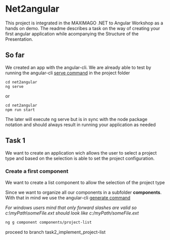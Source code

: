# Net2angular

This project is integrated in the MAXIMAGO .NET to Angular Workshop as a hands on demo.
The readme describes a task on the way of creating your first angular application while acompanying the Structure of the Presentation.

## So far
We created an app with the angular-cli. We are already able to test by running the angular-cli [serve command](https://www.npmjs.com/package/@angular/cli#usage) in the project folder
```
cd net2angular
ng serve
```
or
```
cd net2angular
npm run start
```

The later will execute ng serve but is in sync with the node package notation and should always result in running your application as needed


## Task 1
We want to create an application wich allows the user to select a project type and based on the selection is able to set the project configuration.

### Create a first component
We want to create a list component to allow the selection of the project type

Since we want to organize all our components in a subfolder __components__.
With that in mind we use the angular-cli [generate command](https://www.npmjs.com/package/@angular/cli#generating-components-directives-pipes-and-services)

*For windows users mind that only forward slashes are valid so c:\myPath\someFile.ext should look like c:/myPath/someFile.ext*

```bash
ng g component components/project-list
```
proceed to branch task2_implement_project-list
